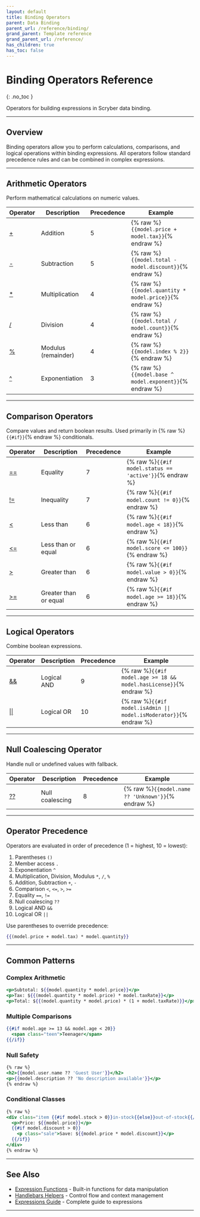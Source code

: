 ```yaml
---
layout: default
title: Binding Operators
parent: Data Binding
parent_url: /reference/binding/
grand_parent: Template reference
grand_parent_url: /reference/
has_children: true
has_toc: false
---
```


# Binding Operators Reference
{: .no_toc }

Operators for building expressions in Scryber data binding.

---

## Overview

Binding operators allow you to perform calculations, comparisons, and logical operations within binding expressions. All operators follow standard precedence rules and can be combined in complex expressions.

---

## Arithmetic Operators

Perform mathematical calculations on numeric values.

| Operator | Description | Precedence | Example |
|----------|-------------|------------|---------|
| [+](./addition) | Addition | 5 | {% raw %}`{{model.price + model.tax}}`{% endraw %} |
| [-](./subtraction) | Subtraction | 5 | {% raw %}`{{model.total - model.discount}}`{% endraw %} |
| [*](./multiplication) | Multiplication | 4 | {% raw %}`{{model.quantity * model.price}}`{% endraw %} |
| [/](./division) | Division | 4 | {% raw %}`{{model.total / model.count}}`{% endraw %} |
| [%](./modulus) | Modulus (remainder) | 4 | {% raw %}`{{model.index % 2}}`{% endraw %} |
| [^](./power) | Exponentiation | 3 | {% raw %}`{{model.base ^ model.exponent}}`{% endraw %} |

---

## Comparison Operators

Compare values and return boolean results. Used primarily in {% raw %}`{{#if}}`{% endraw %} conditionals.

| Operator | Description | Precedence | Example |
|----------|-------------|------------|---------|
| [==](./equality) | Equality | 7 | {% raw %}`{{#if model.status == 'active'}}`{% endraw %} |
| [!=](./inequality) | Inequality | 7 | {% raw %}`{{#if model.count != 0}}`{% endraw %} |
| [<](./lessthan) | Less than | 6 | {% raw %}`{{#if model.age < 18}}`{% endraw %} |
| [<=](./lessorequal) | Less than or equal | 6 | {% raw %}`{{#if model.score <= 100}}`{% endraw %} |
| [>](./greaterthan) | Greater than | 6 | {% raw %}`{{#if model.value > 0}}`{% endraw %} |
| [>=](./greaterorequal) | Greater than or equal | 6 | {% raw %}`{{#if model.age >= 18}}`{% endraw %} |

---

## Logical Operators

Combine boolean expressions.

| Operator | Description | Precedence | Example |
|----------|-------------|------------|---------|
| [&&](./and) | Logical AND | 9 | {% raw %}`{{#if model.age >= 18 && model.hasLicense}}`{% endraw %} |
| [\|\|](./or) | Logical OR | 10 | {% raw %}`{{#if model.isAdmin \|\| model.isModerator}}`{% endraw %} |

---

## Null Coalescing Operator

Handle null or undefined values with fallback.

| Operator | Description | Precedence | Example |
|----------|-------------|------------|---------|
| [??](./nullcoalesce) | Null coalescing | 8 | {% raw %}`{{model.name ?? 'Unknown'}}`{% endraw %} |

---

## Operator Precedence

Operators are evaluated in order of precedence (1 = highest, 10 = lowest):

1. Parentheses `()`
2. Member access `.`
3. Exponentiation `^`
4. Multiplication, Division, Modulus `*`, `/`, `%`
5. Addition, Subtraction `+`, `-`
6. Comparison `<`, `<=`, `>`, `>=`
7. Equality `==`, `!=`
8. Null coalescing `??`
9. Logical AND `&&`
10. Logical OR `||`

Use parentheses to override precedence:
```handlebars
{{(model.price + model.tax) * model.quantity}}
```

---

## Common Patterns

### Complex Arithmetic

```handlebars
<p>Subtotal: ${{model.quantity * model.price}}</p>
<p>Tax: ${{(model.quantity * model.price) * model.taxRate}}</p>
<p>Total: ${{(model.quantity * model.price) * (1 + model.taxRate)}}</p>
```

### Multiple Comparisons

```handlebars
{{#if model.age >= 13 && model.age < 20}}
  <span class="teen">Teenager</span>
{{/if}}
```

### Null Safety

```handlebars
{% raw %}
<h2>{{model.user.name ?? 'Guest User'}}</h2>
<p>{{model.description ?? 'No description available'}}</p>
{% endraw %}
```

### Conditional Classes

```handlebars
{% raw %}
<div class="item {{#if model.stock > 0}}in-stock{{else}}out-of-stock{{/if}}">
  <p>Price: ${{model.price}}</p>
  {{#if model.discount > 0}}
    <p class="sale">Save: ${{model.price * model.discount}}</p>
  {{/if}}
</div>
{% endraw %}
```

---

## See Also

- [Expression Functions](../functions/) - Built-in functions for data manipulation
- [Handlebars Helpers](../helpers/) - Control flow and context management
- [Expressions Guide](../../learning/02-data-binding/02_expressions.md) - Complete guide to expressions

---
